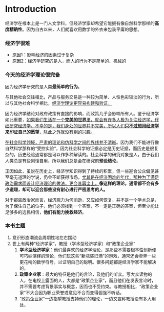 # Introduction

经济学在根本上是一门人文学科，但经济学家却希望它能拥有像自然科学那样的**高度精确性**。因为自古以来，人们就喜欢用数学的外衣来包装平庸的思想。

### 经济学很难

- 原因1：影响经济的因素过于复杂
- 原因2：经济学研究的是人，而人的行为不是简单的、机械的

### 今天的经济学理论很完备

因为经济学研究的是人类**最简单的行为**。

与其他社会交往相比，产品与服务交易是一种较为简单、人性色彩较淡的行为，所以与其他社会科学相比，<u>经济学理论更容易构建和验证。</u>

因为经济学结论对政府政策有直接的影响，而政策几乎会影响所有人。鉴于经济学如此重要，<u>如果我们生活在一个**完美的世界**里，就会有许多人极为关注经济学，仔细研究经济学。不幸的是，我们身处的世界并不完美，所以人们**只不过想用经济学来印证自己的愿望**，除此之外就没有别的兴趣。</u>

<u>在社会科学领域，严肃的理论和伪科学之间的界线并不清晰</u>。因为我们不能进行像自然科学那样的“受控实验”，因为社会科学的证据必定是历史证据，而历史是很复杂的，历史经验通常都是可以作多种解读的。社会科学的研究对象是人，由于我们人类总是有些刚愎自用，所以我们总是会在研究前**预设结论**。

正因如此，虽说在历史上，经济学知识得到了持续的积累，但一些迎合公众偏见甚至毫无道理的学说，仍会不断获得市场。<u>尤其是在经济困难的年代，那种为了满足政治需求而设计经济理论的做法，更会甚嚣尘上。</u>**像这样的理论，通常都不会有多少道理，却可以迎合那些没有耐心进行严密思考的人。**

对于那些政治家而言，经济魔力为何消逝，又应如何恢复，并不是一个学术总是，为了保住自己的位子，他们必须找到一个答案，不一定是正确的答案，但至少能让足够多的选民相信，**他们有能力挽救经济**。

### 本书主题

1. 意识形态潮流会周期性地左右摆动
2. 世上有两种“经济学家”，教授（学术型经济学家）和“政策企业家”
   1. **学术型经济学家**：他们最喜欢的经济学理论，是那些不需要根本性创新便可巧妙演绎的理论，他们玩这些“新瓶装旧酒”的游戏，通常还会卖弄一些更花哨的数学符号，以证明自己的聪明。很多问题都是经济学家不能解决的。
   2. **政策企业家**：最大的特征是他们的言论，及他们的听众。写大众读物的人，在电视上露面的人，大都是“政策企业家”，而且他们在发表言论时，并不需要考虑背景事实与概念，因而也不受约束。与教授相比，“政策企业家”不大会因为职业荣誉或意见不合而变得倔强不听话。
   3. “政策企业家”一边指望教授支持他们的理论，一边又宣称教授没有多大用处。